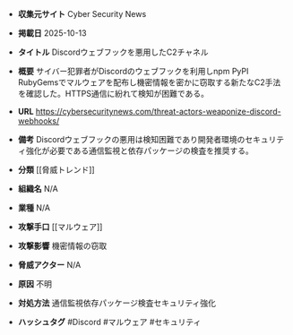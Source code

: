 - **収集元サイト**
Cyber Security News

- **掲載日**
2025-10-13

- **タイトル**
Discordウェブフックを悪用したC2チャネル

- **概要**
サイバー犯罪者がDiscordのウェブフックを利用しnpm PyPI RubyGemsでマルウェアを配布し機密情報を密かに窃取する新たなC2手法を確認した。HTTPS通信に紛れて検知が困難である。

- **URL**
https://cybersecuritynews.com/threat-actors-weaponize-discord-webhooks/

- **備考**
Discordウェブフックの悪用は検知困難であり開発者環境のセキュリティ強化が必要である通信監視と依存パッケージの検査を推奨する。

- **分類**
[[脅威トレンド]]

- **組織名**
N/A

- **業種**
N/A

- **攻撃手口**
[[マルウェア]]

- **攻撃影響**
機密情報の窃取

- **脅威アクター**
N/A

- **原因**
不明

- **対処方法**
通信監視依存パッケージ検査セキュリティ強化

- **ハッシュタグ**
#Discord #マルウェア #セキュリティ

